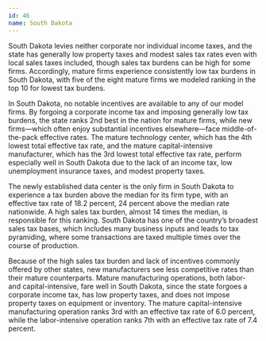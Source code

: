 ```yaml
---
id: 46 
name: South Dakota
---
```


South Dakota levies neither corporate nor individual income taxes, and the state has generally low property taxes and modest sales tax rates even with local sales taxes included, though sales tax burdens can be high for some firms. Accordingly, mature firms experience consistently low tax burdens in South Dakota, with five of the eight mature firms we modeled ranking in the top 10 for lowest tax burdens.

In South Dakota, no notable incentives are available to any of our model firms. By forgoing a corporate income tax and imposing generally low tax burdens, the state ranks 2nd best in the nation for mature firms, while new firms—which often enjoy substantial incentives elsewhere—face middle-of-the-pack effective rates. The mature technology center, which has the 4th lowest total effective tax rate, and the mature capital-intensive manufacturer, which has the 3rd lowest total effective tax rate, perform especially well in South Dakota due to the lack of an income tax, low unemployment insurance taxes, and modest property taxes.

The newly established data center is the only firm in South Dakota to experience a tax burden above the median for its firm type, with an effective tax rate of 18.2 percent, 24 percent above the median rate nationwide. A high sales tax burden, almost 14 times the median, is responsible for this ranking. South Dakota has one of the country’s broadest sales tax bases, which includes many business inputs and leads to tax pyramiding, where some transactions are taxed multiple times over the course of production.

Because of the high sales tax burden and lack of incentives commonly offered by other states, new manufacturers see less competitive rates than their mature counterparts. Mature manufacturing operations, both labor- and capital-intensive, fare well in South Dakota, since the state forgoes a corporate income tax, has low property taxes, and does not impose property taxes on equipment or inventory. The mature capital-intensive manufacturing operation ranks 3rd with an effective tax rate of 6.0 percent, while the labor-intensive operation ranks 7th with an effective tax rate of 7.4 percent.
